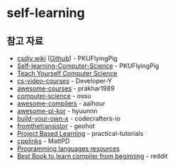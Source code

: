 # self-learning

## 참고 자료

* <a href="https://csdiy.wiki/en/">csdiy.wiki</a> (<a href="https://github.com/PKUFlyingPig/cs-self-learning">Github</a>) - PKUFlyingPig
* <a href="https://github.com/PKUFlyingPig/Self-learning-Computer-Science">Self-learning-Computer-Science</a> - PKUFlyingPig
* <a href="https://teachyourselfcs.com/">Teach Yourself Computer Science</a>
* <a href="https://github.com/Developer-Y/cs-video-courses">cs-video-courses</a> - Developer-Y
* <a href="https://github.com/prakhar1989/awesome-courses">awesome-courses</a> - prakhar1989
* <a href="https://github.com/ossu/computer-science">computer-science</a> - ossu
* <a href="https://github.com/aalhour/awesome-compilers">awesome-compilers</a> - aalhour
* <a href="https://github.com/hyuunnn/awesome-pl-kor">awesome-pl-kor</a> - hyuunnn
* <a href="https://github.com/codecrafters-io/build-your-own-x">build-your-own-x</a> - codecrafters-io
* <a href="https://github.com/geohot/fromthetransistor">fromthetransistor</a> - geohot
* <a href="https://github.com/practical-tutorials/project-based-learning">Project Based Learning</a> - practical-tutorials
* <a href="https://github.com/MattPD/cpplinks">cpplinks</a> - MattPD
* <a href="https://bernsteinbear.com/pl-resources/">Programming languages resources</a>
* <a href="https://www.reddit.com/r/Compilers/comments/17lgm9e/comment/k7ghnwd/">Best Book to learn compiler from beginning</a> - reddit
